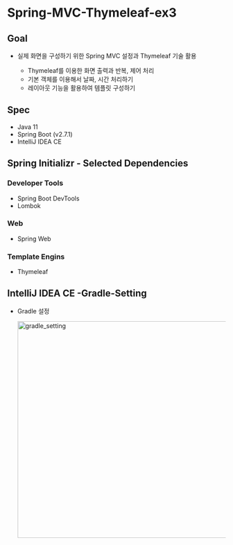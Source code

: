 # Spring-MVC-Thymeleaf-ex3


## Goal
- 실제 화면을 구성하기 위한 Spring MVC 설정과 Thymeleaf 기술 활용

  - Thymeleaf를 이용한 화면 출력과 반복, 제어 처리
  - 기본 객체를 이용해서 날짜, 시간 처리하기
  - 레이아웃 기능을 활용하여 템플릿 구성하기


## Spec
- Java 11
- Spring Boot (v2.7.1)
- IntelliJ IDEA CE


## Spring Initializr - Selected Dependencies

### Developer Tools
- Spring Boot DevTools
- Lombok

### Web
- Spring Web

### Template Engins
- Thymeleaf


## IntelliJ IDEA CE -Gradle-Setting
- Gradle 설정

   <img width="500" alt="gradle_setting" src="https://user-images.githubusercontent.com/83820185/179154111-1297c9c0-9714-42d1-ab0e-f897310d9494.png">
